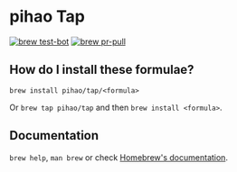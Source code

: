 # pihao Tap

[![brew test-bot](https://github.com/pihao/homebrew-tap/actions/workflows/tests.yml/badge.svg)](https://github.com/pihao/homebrew-tap/actions/workflows/tests.yml)
[![brew pr-pull](https://github.com/pihao/homebrew-tap/actions/workflows/publish.yml/badge.svg)](https://github.com/pihao/homebrew-tap/actions/workflows/publish.yml)

## How do I install these formulae?

`brew install pihao/tap/<formula>`

Or `brew tap pihao/tap` and then `brew install <formula>`.

## Documentation

`brew help`, `man brew` or check [Homebrew's documentation](https://docs.brew.sh).
